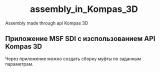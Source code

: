 <h1 align="center">assembly_in_Kompas_3D</h1>
Assembly made through api Kompas 3D

## Приложение MSF SDI с изспользованием API Kompas 3D

Через приложение можно создать сборку муфты по заданным параметрам.
